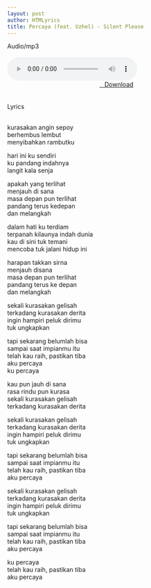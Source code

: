 ```yaml
---
layout: post
author: HTMLyrics
title: Percaya (feat. Uzhel) - Silent Please
---
```


<div class="htl">Audio/mp3</div><br />

<audio class='js-player' style="--plyr-color-main: #212121;" controls>
<source src="https://drive.google.com/uc?authuser=0&id=1tEYvtoGrCtFm9uSL3K5pW6eyyi-w8Jah&export=download" type="audio/mp3">
</audio><br />

<center>
<a href="https://drive.google.com/uc?authuser=0&id=1tEYvtoGrCtFm9uSL3K5pW6eyyi-w8Jah&export=download" class="hbt"><i class="fa fa-chevron-down" aria-hidden="true"></i>&nbsp; &nbsp;Download</a>
</center><br />
<br />

<div class="htl">Lyrics</div><br />

kurasakan angin sepoy<br />
berhembus lembut<br />
menyibahkan rambutku<br />

hari ini ku sendiri<br />
ku pandang indahnya<br />
langit kala senja<br />

apakah yang terlihat<br />
menjauh di sana<br />
masa depan pun terlihat<br />
pandang terus kedepan<br />
dan melangkah<br />

dalam hati ku terdiam<br />
terpanah kilaunya indah dunia<br />
kau di sini tuk temani<br />
mencoba tuk jalani hidup ini<br />

harapan takkan sirna<br />
menjauh disana<br />
masa depan pun terlihat<br />
pandang terus ke depan<br />
dan melangkah<br />

sekali kurasakan gelisah<br />
terkadang kurasakan derita<br />
ingin hampiri peluk dirimu<br />
tuk ungkapkan<br />

tapi sekarang belumlah bisa<br />
sampai saat impianmu itu<br />
telah kau raih, pastikan tiba<br />
aku percaya<br />
ku percaya<br />

kau pun jauh di sana<br />
rasa rindu pun kurasa<br />
sekali kurasakan gelisah<br />
terkadang kurasakan derita<br />

sekali kurasakan gelisah<br />
terkadang kurasakan derita<br />
ingin hampiri peluk dirimu<br />
tuk ungkapkan<br />

tapi sekarang belumlah bisa<br />
sampai saat impianmu itu<br />
telah kau raih, pastikan tiba<br />
aku percaya<br />

sekali kurasakan gelisah<br />
terkadang kurasakan derita<br />
ingin hampiri peluk dirimu<br />
tuk ungkapkan<br />

tapi sekarang belumlah bisa<br />
sampai saat impianmu itu<br />
telah kau raih, pastikan tiba<br />
aku percaya<br />

ku percaya<br />
telah kau raih, pastikan tiba<br />
aku percaya
